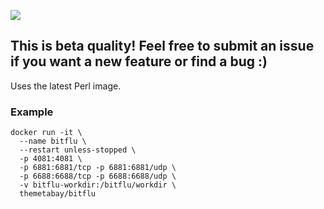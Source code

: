 ![](http://bitflu.workaround.ch/bitflu.png)
## This is beta quality! Feel free to submit an issue if you want a new feature or find a bug :)
Uses the latest Perl image.

### Example
``` Beef
docker run -it \
  --name bitflu \
  --restart unless-stopped \
  -p 4081:4081 \
  -p 6881:6881/tcp -p 6881:6881/udp \
  -p 6688:6688/tcp -p 6688:6688/udp \
  -v bitflu-workdir:/bitflu/workdir \
  themetabay/bitflu
```
